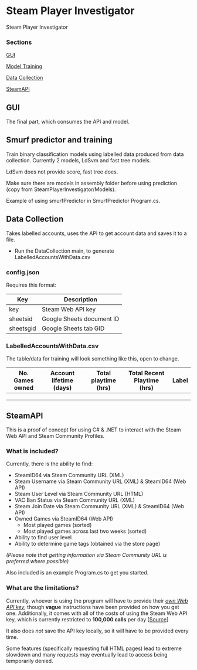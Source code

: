# Steam Player Investigator

Steam Player Investigator

### Sections

[GUI](#gui)

[Model Training](#model-training)

[Data Collection](#data-collection)

[SteamAPI](#steamapi)

## GUI

The final part, which consumes the API and model. 

## Smurf predictor and training

Train binary classification models using labelled data produced from data collection.
Currently 2 models, LdSvm and fast tree models.

LdSvm does not provide score, fast tree does.

Make sure there are models in assembly folder before using prediction (copy from SteamPlayerInvestigator/Models).

Example of using smurfPredictor in SmurfPredictor Program.cs. 

## Data Collection

Takes labelled accounts, uses the API to get account data and saves it to a file.

- Run the DataCollection main, to generate LabelledAccountsWithData.csv

### config.json

Requires this format:

| Key | Description |
|-----|-------------|
| key | Steam Web API key |
| sheetsid | Google Sheets document ID |
| sheetsgid | Google Sheets tab GID |

### LabelledAccountsWithData.csv

The table/data for training will look something like this, open to change.

| No. Games owned |Account lifetime (days) |  Total playtime (hrs) | Total Recent Playtime (hrs) | Label |
|-----------------|----------------|------------------|-----------------------|-------|
| | | | | |
| | | | | |
| | | | | |


## SteamAPI

This is a proof of concept for using C# & .NET to interact with the Steam Web API and Steam Community Profiles.

### What is included?

Currently, there is the ability to find:
- SteamID64 via Steam Community URL (XML)
- Steam Username via Steam Community URL (XML) & SteamID64 (Web API)
- Steam User Level via Steam Community URL (HTML)
- VAC Ban Status via Steam Community URL (XML)
- Steam Join Date via Steam Community URL (XML) & SteamID64 (Web API)
- Owned Games via SteamID64 (Web API)
	- Most played games (sorted)
	- Most played games across last two weeks (sorted)
- Ability to find user level
- Ability to determine game tags (obtained via the store page)

*(Please note that getting information via Steam Community URL is preferred where possible)*

Also included is an example Program.cs to get you started.

### What are the limitations?

Currently, whoever is using the program will have to provide their [*own Web API key*](https://steamcommunity.com/dev/apikey), though **vague** instructions have been provided on how you get one.
Additionally, it comes with all of the costs of using the Steam Web API key, which is currently restricted to **100,000 calls** per day [[Source](https://steamcommunity.com/dev/apiterms)]

It also does *not* save the API key locally, so it will have to be provided every time.

Some features (specifically requesting full HTML pages) lead to extreme slowdown and many requests may eventually lead to access being temporarily denied.

